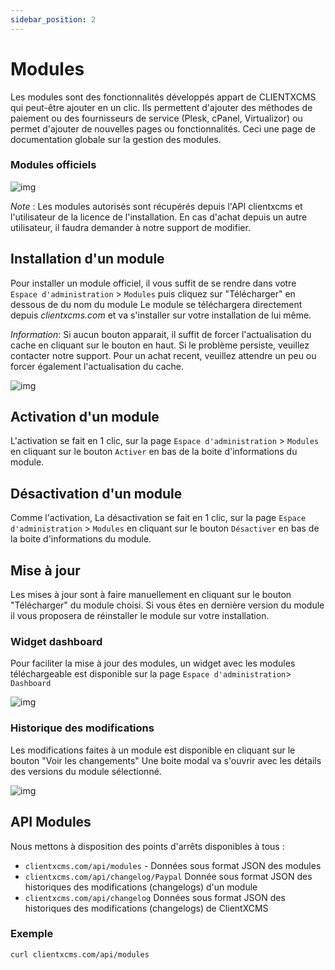 ```yaml
---
sidebar_position: 2
---
```


# Modules

Les modules sont des fonctionnalités développés appart de CLIENTXCMS qui peut-être ajouter en un clic. Ils permettent d'ajouter des méthodes de paiement ou des fournisseurs de service (Plesk, cPanel, Virtualizor) ou permet d'ajouter de nouvelles pages ou fonctionnalités.
Ceci une page de documentation globale sur la gestion des modules.

### Modules officiels
![img](https://media.discordapp.net/attachments/926274245225504779/954534628222435378/unknown.png)

*Note* : Les modules autorisés sont récupérés depuis l'API clientxcms et  l'utilisateur de la licence de l'installation. En cas d'achat depuis un autre utilisateur, il faudra demander à notre support de modifier.

## Installation d'un module
Pour installer un module officiel, il vous suffit de se rendre dans votre `Espace d'administration` > `Modules` puis cliquez sur "Télécharger" en dessous de du nom du module
Le module se téléchargera directement depuis *clientxcms.com* et va s'installer sur votre installation de lui même.

*Information*: Si aucun bouton apparait, il suffit de forcer l'actualisation du cache en cliquant sur le bouton en haut.
Si le problème persiste, veuillez contacter notre support.
Pour un achat recent, veuillez attendre un peu ou forcer également l'actualisation du cache.

![img](https://media.discordapp.net/attachments/926274245225504779/954536548559380560/unknown.png)
## Activation d'un module

L'activation se fait en 1 clic, sur la page `Espace d'administration` > `Modules` en cliquant sur le bouton `Activer` en bas de la boite d'informations du module.

## Désactivation d'un module
Comme l'activation, La désactivation se fait en 1 clic, sur la page `Espace d'administration` > `Modules` en cliquant sur le bouton `Désactiver` en bas de la boite d'informations du module.

## Mise à jour

Les mises à jour sont à faire manuellement en cliquant sur le bouton "Télécharger" du module choisi.
Si vous êtes en dernière version du module il vous proposera de réinstaller le module sur votre installation.

### Widget dashboard
Pour faciliter la mise à jour des modules, un widget avec les modules téléchargeable est disponible sur la page `Espace d'administration`> `Dashboard`

![img](https://media.discordapp.net/attachments/926274245225504779/954544218112667688/unknown.png)
### Historique des modifications
Les modifications faites à un module est disponible en cliquant sur le bouton "Voir les changements"
Une boite modal va s'ouvrir avec les détails des versions du module sélectionné.

![img](https://media.discordapp.net/attachments/926274245225504779/954541336340623431/unknown.png)
## API Modules

Nous mettons à disposition des points d'arrêts disponibles à tous : 
- ```clientxcms.com/api/modules``` - Données sous format JSON des modules 
- ```clientxcms.com/api/changelog/Paypal``` Donnée sous format JSON des historiques des modifications (changelogs) d'un module
- ```clientxcms.com/api/changelog``` Données sous format JSON des historiques des modifications (changelogs) de ClientXCMS 

### Exemple
```bash
curl clientxcms.com/api/modules
```